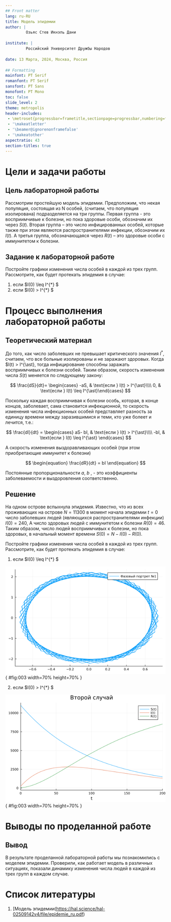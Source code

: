 ```yaml
---
## Front matter
lang: ru-RU
title: Модель эпидемии
author: |
         Озьяс Стев Икнэль Дани

institute: |
         Российский Университет Дружбы Народов

date: 13 Марта, 2024, Москва, Россия

## Formatting
mainfont: PT Serif
romanfont: PT Serif
sansfont: PT Sans
monofont: PT Mono
toc: false
slide_level: 2
theme: metropolis
header-includes: 
 - \metroset{progressbar=frametitle,sectionpage=progressbar,numbering=fraction}
 - '\makeatletter'
 - '\beamer@ignorenonframefalse'
 - '\makeatother'
aspectratio: 43
section-titles: true
---
```


# Цели и задачи работы

## Цель лабораторной работы
 
Рассмотрим простейшую модель эпидемии. Предположим, что некая популяция, состоящая из N особей, (считаем, что популяция изолирована) подразделяется на три группы. Первая группа - это восприимчивые к болезни, но пока здоровые особи, обозначим их через $S(t)$. Вторая группа – это число инфицированных особей, которые также при этом являются распространителями инфекции, обозначим их $I(t)$. А третья группа, обозначающаяся через $R(t)$ – это здоровые особи с иммунитетом к болезни. 

## Задание к лабораторной работе

Постройте графики изменения числа особей в каждой из трех групп.
Рассмотрите, как будет протекать эпидемия в случае:
1. если $I(0) \leq I^{*} $
2. если  $I(0) > I^{*} $

# Процесс выполнения лабораторной работы

## Теоретический материал 
До того, как число заболевших не превышает критического значения $I^{\ast}$, считаем, что все больные изолированы и не заражают здоровых. Когда $I(t) > I^{\ast}, тогда инфицирование способны заражать восприимчивых к болезни особей. Таким образом, скорость изменения числа $S(t)$ меняется по следующему закону:

$$
\frac{dS}{dt}= \begin{cases} -aS, & \text{если }  I(t) > I^{\ast}\\\\ 0, & \text{если } I(t) \leq I^{\ast}\end{cases}
$$


Поскольку каждая восприимчивая к болезни особь, которая, в конце концов, заболевает, сама становится инфекционной, то скорость изменения числа инфекционных особей представляет разность за единицу времени между заразившимися и теми, кто уже болеет и лечится, т.е.:

$$
\frac{dI}{dt} = \begin{cases} aS- bI, & \text{если }  I(t) > I^{\ast}\\\\ -bI, & \text{если } I(t) \leq I^{\ast} \end{cases}
$$

А скорость изменения выздоравливающих особей (при этом приобретающие иммунитет к болезни)

$$
\begin{equation}
\frac{dR}{dt} = bI
\end{equation}
$$

Постоянные пропорциональности $a$, $b$ , - это коэффициенты заболеваемости и выздоровления соответственно.


## Решение

На одном острове вспыхнула эпидемия. Известно, что из всех проживающих на острове $N=11 300$ в момент начала эпидемии $t=0$ число заболевших людей (являющихся распространителями инфекции) $I(0)=240$, А число здоровых людей с иммунитетом к болезни $R(0)=46$. Таким образом, число людей восприимчивых к болезни, но пока здоровых, в начальный момент времени $S(0)=N-I(0)- R(0)$.


Постройте графики изменения числа особей в каждой из трех групп.
Рассмотрите, как будет протекать эпидемия в случае:
1. если $I(0) \leq I^{*} $

![Динамика изменения числа людей 1 (Julia)](image/image1.png){ #fig:003 width=70% height=70% }

2. если  $I(0) > I^{*} $

![Динамика изменения числа людей 2 (Julia)](image/image2.png){ #fig:003 width=70% height=70% }


# Выводы по проделанной работе

## Вывод

В результате проделанной лабораторной работы мы познакомились с моделем эпидемии. 
Проверили, как работает модель в различных ситуациях, показали динамику изменения числа людей в каждой из трех групп в каждом случае.

# Список литературы

1. [Модель эпидемии(https://hal.science/hal-02509142v4/file/epidemie_ru.pdf)
